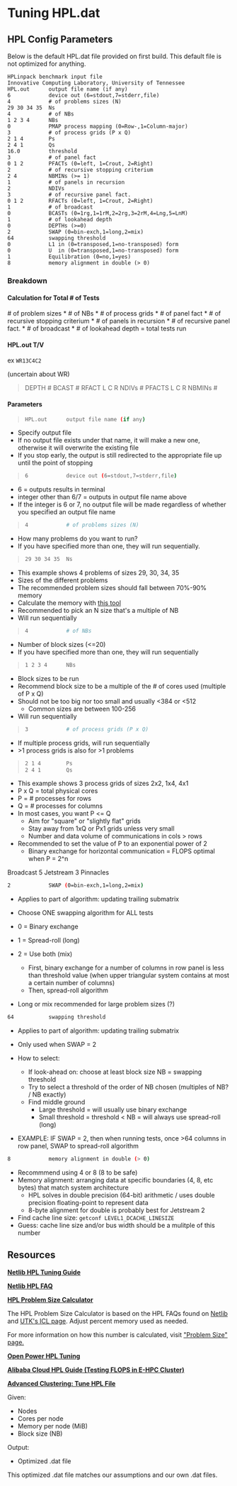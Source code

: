 # Tuning HPL.dat

## HPL Config Parameters

Below is the default HPL.dat file provided on first build.
This default file is not optimized for anything.

```
HPLinpack benchmark input file
Innovative Computing Laboratory, University of Tennessee
HPL.out      output file name (if any)
6            device out (6=stdout,7=stderr,file)
4            # of problems sizes (N)
29 30 34 35  Ns
4            # of NBs
1 2 3 4      NBs
0            PMAP process mapping (0=Row-,1=Column-major)
3            # of process grids (P x Q)
2 1 4        Ps
2 4 1        Qs
16.0         threshold
3            # of panel fact
0 1 2        PFACTs (0=left, 1=Crout, 2=Right)
2            # of recursive stopping criterium
2 4          NBMINs (>= 1)
1            # of panels in recursion
2            NDIVs
3            # of recursive panel fact.
0 1 2        RFACTs (0=left, 1=Crout, 2=Right)
1            # of broadcast
0            BCASTs (0=1rg,1=1rM,2=2rg,3=2rM,4=Lng,5=LnM)
1            # of lookahead depth
0            DEPTHs (>=0)
2            SWAP (0=bin-exch,1=long,2=mix)
64           swapping threshold
0            L1 in (0=transposed,1=no-transposed) form
0            U  in (0=transposed,1=no-transposed) form
1            Equilibration (0=no,1=yes)
8            memory alignment in double (> 0)
```

### Breakdown

#### Calculation for Total # of Tests

\# of problem sizes \* # of NBs \* # of process grids \* # of panel fact \* # of recursive stopping criterium \* # of panels in recursion * # of recursive panel fact. \* # of broadcast \* # of lookahead depth = total tests run

#### HPL.out T/V

ex `WR13C4C2`

(uncertain about WR)

> DEPTH #
> BCAST #
> RFACT L C R
> NDIVs #
> PFACTS L C R
> NBMINs #

#### Parameters

> ```sh
> HPL.out      output file name (if any)
> ```

* Specify output file
* If no output file exists under that name, it will make a new one, otherwise it will overwrite the existing file
* If you stop early, the output is still redirected to the appropriate file up until the point of stopping

>```sh
> 6            device out (6=stdout,7=stderr,file)
>```

* 6 = outputs results in terminal
* integer other than 6/7 = outputs in output file name above
* If the integer is 6 or 7, no output file will be made regardless of whether you specified an output file name

>```sh
> 4            # of problems sizes (N)
>```

* How many problems do you want to run?
* If you have specified more than one, they will run sequentially.

>```sh
> 29 30 34 35  Ns
>```

* This example shows 4 problems of sizes 29, 30, 34, 35
* Sizes of the different problems
* The recommended problem sizes should fall between 70%-90% memory
* Calculate the memory with [this tool](#psize)
* Recommended to pick an N size that's a multiple of NB
* Will run sequentially

>```sh
> 4            # of NBs
>```

* Number of block sizes (<=20)
* If you have specified more than one, they will run sequentially

>```sh
> 1 2 3 4      NBs
>```

* Block sizes to be run
* Recommend block size to be a multiple of the # of cores used (multiple of P x Q)
* Should not be too big nor too small and usually <384 or <512
  * Common sizes are between 100-256
* Will run sequentially

>```sh
> 3            # of process grids (P x Q)
>```

* If multiple process grids, will run sequentially
* \>1 process grids is also for \>1 problems

> ```sh
> 2 1 4        Ps
> 2 4 1        Qs
>```

* This example shows 3 process grids of sizes 2x2, 1x4, 4x1
* P x Q = total physical cores
* P = # processes for rows
* Q = # processes for columns
* In most cases, you want P <= Q
  * Aim for "square" or "slightly flat" grids
  * Stay away from 1xQ or Px1 grids unless very small
  * Number and data volume of communications in cols > rows
* Recommended to set the value of P to an exponential power of 2
  * Binary exchange for horizontal communication = FLOPS optimal when P = 2^n

Broadcast
5 Jetstream
3 Pinnacles


```sh
2            SWAP (0=bin-exch,1=long,2=mix)
```

* Applies to part of algorithm: updating trailing submatrix

* Choose ONE swapping algorithm for ALL tests
* 0 = Binary exchange
* 1 = Spread-roll (long)
* 2 = Use both (mix)
  * First, binary exchange for a number of columns in row panel is less than threshold value (when upper triangular system contains at most a certain number of columns)
  * Then, spread-roll algorithm
* Long or mix recommended for large problem sizes (?)

```sh
64           swapping threshold
```

* Applies to part of algorithm: updating trailing submatrix

* Only used when SWAP = 2
* How to select:
  * If look-ahead on: choose at least block size NB = swapping threshold
  * Try to select a threshold of the order of NB chosen (multiples of NB? / NB exactly)
  * Find middle ground
    * Large threshold = will usually use binary exchange
    * Small threshold = threshold < NB = will always use spread-roll (long)
* EXAMPLE: IF SWAP = 2, then when running tests, once >64 columns in row panel, SWAP to spread-roll algorithm

```sh
8            memory alignment in double (> 0)
```

* Recommmend using 4 or 8 (8 to be safe)
* Memory alignment: arranging data at specific boundaries (4, 8, etc bytes) that match system architecture
  * HPL solves in double precision (64-bit) arithmetic / uses double precision floating-point to represent data
  * 8-byte alignment for double is probably best for Jetstream 2
* Find cache line size: `getconf LEVEL1_DCACHE_LINESIZE`
* Guess: cache line size and/or bus width should be a mulitple of this number


## Resources

**[Netlib HPL Tuning Guide](https://www.netlib.org/benchmark/hpl/tuning.html)**

**[Netlib HPL FAQ](https://www.netlib.org/benchmark/hpl/faqs.html)**

<a name="psize"></a>**[HPL Problem Size Calculator](https://www.desmos.com/calculator/y1d9nhb54c)**

The HPL Problem Size Calculator is based on the HPL FAQs found on [Netlib](https://netlib.org/benchmark/hpl/faqs.html) and [UTK's ICL page](https://icl.utk.edu/hpl/faq/index.html#275). Adjust percent memory used as needed.

For more information on how this number is calculated, visit ["Problem Size" page.](/HPL/HPLTuning/problemsize.md)

**[Open Power HPL Tuning](https://github.com/open-power/op-benchmark-recipes/blob/master/standard-benchmarks/HPL/Linpack_HPL.dat_tuning.md)**

**[Alibaba Cloud HPL Guide (Testing FLOPS in E-HPC Cluster)](https://www.alibabacloud.com/help/en/e-hpc/e-hpc-1-0/use-cases/use-hpl-to-test-the-flops-of-an-e-hpc-cluster)**

**[Advanced Clustering: Tune HPL File](https://www.advancedclustering.com/act_kb/tune-hpl-dat-file/)**

Given:

* Nodes
* Cores per node
* Memory per node (MiB)
* Block size (NB)

Output:

* Optimized .dat file

This optimized .dat file matches our assumptions and our own .dat files.
